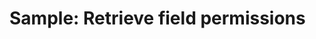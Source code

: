 # Sample: Retrieve field permissions

<!-- https://docs.microsoft.com/en-us/dynamics365/customer-engagement/developer/sample-retrieve-field-permissions -->
